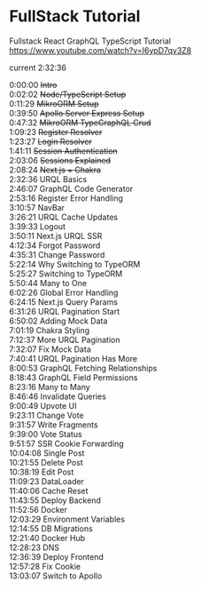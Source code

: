 # FullStack Tutorial

Fullstack React GraphQL TypeScript Tutorial
https://www.youtube.com/watch?v=I6ypD7qv3Z8

current 2:32:36

0:00:00 ~~Intro~~<br>
0:02:02 ~~Node/TypeScript Setup~~<br>
0:11:29 ~~MikroORM Setup~~<br>
0:39:50 ~~Apollo Server Express Setup~~<br>
0:47:32 ~~MikroORM TypeGraphQL Crud~~<br>
1:09:23 ~~Register Resolver~~<br>
1:23:27 ~~Login Resolver~~<br>
1:41:11 ~~Session Authentication~~<br>
2:03:06 ~~Sessions Explained~~<br>
2:08:24 ~~Next.js + Chakra~~<br>
2:32:36 URQL Basics<br>
2:46:07 GraphQL Code Generator<br>
2:53:16 Register Error Handling<br>
3:10:57 NavBar<br>
3:26:21 URQL Cache Updates<br>
3:39:33 Logout<br>
3:50:11 Next.js URQL SSR<br>
4:12:34 Forgot Password<br>
4:35:31 Change Password<br>
5:22:14 Why Switching to TypeORM<br>
5:25:27 Switching to TypeORM<br>
5:50:44 Many to One<br>
6:02:26 Global Error Handling<br>
6:24:15 Next.js Query Params<br>
6:31:26 URQL Pagination Start<br>
6:50:02  Adding Mock Data<br>
7:01:19 Chakra Styling<br>
7:12:37 More URQL Pagination<br>
7:32:07 Fix Mock Data<br>
7:40:41 URQL Pagination Has More<br>
8:00:53 GraphQL Fetching Relationships<br>
8:18:43 GraphQL Field Permissions<br>
8:23:16 Many to Many<br>
8:46:46 Invalidate Queries<br>
9:00:49 Upvote UI<br>
9:23:11 Change Vote<br>
9:31:57 Write Fragments<br>
9:39:00 Vote Status<br>
9:51:57 SSR Cookie Forwarding<br>
10:04:08 Single Post<br>
10:21:55 Delete Post<br>
10:38:19 Edit Post<br>
11:09:23 DataLoader<br>
11:40:06 Cache Reset<br>
11:43:55 Deploy Backend<br>
11:52:56 Docker<br>
12:03:29 Environment Variables<br>
12:14:55 DB Migrations<br>
12:21:40 Docker Hub<br>
12:28:23 DNS<br>
12:36:39 Deploy Frontend<br>
12:57:28 Fix Cookie<br>
13:03:07 Switch to Apollo<br>
